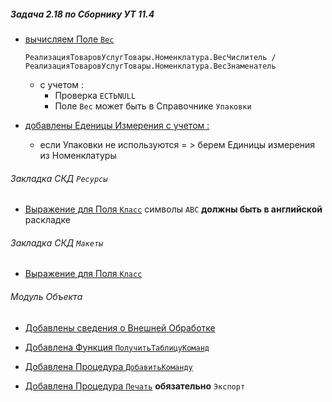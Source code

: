 
##### Задача 2.18  по Сборнику УТ 11.4

- [вычисляем Поле `Вес`](https://github.com/alex-dev-2020/Spec_UT/commit/f50bb6ee7c11131d889c5e6a7048a0c113ea0708) 
 
    `РеализацияТоваровУслугТовары.Номенклатура.ВесЧислитель / РеализацияТоваровУслугТовары.Номенклатура.ВесЗнаменатель`
    - c учетом :
        - Проверка `ЕСТЬNULL`  
        - Поле `Вес` может быть в Справочнике `Упаковки` 

-  [добавлены Еденицы Измерения с учетом :](https://github.com/alex-dev-2020/Spec_UT/commit/f7103a81876f2964cbd19a8b720bdf3d03f50de0)

    - если Упаковки не используются = > берем Единицы измерения из Номенклатуры


###### Закладка СКД  `Ресурсы` 

- [Выражение для Поля `Класс`](https://github.com/alex-dev-2020/Spec_UT/commit/bbff95c553a92454dcea8d6966cfbc6410540d4f) символы `ABC` **должны быть в английской**  раскладке

###### Закладка СКД  `Макеты`

- [Выражение для Поля `Класс`](https://github.com/alex-dev-2020/Spec_UT/commit/bf709c381ed3c486188952c1aff6cb12ed22e3f9)

###### Модуль Объекта

- [Добавлены сведения о Внешней Обработке](https://github.com/alex-dev-2020/Spec_UT/commit/765923744b9f81a2933d7405f0fc01a3ebb757a7) 

- [Добавлена Функция `ПолучитьТаблицуКоманд`](https://github.com/alex-dev-2020/Spec_UT/commit/f8ba5a4ecdaceb4bfc33aeb3671bc9fff564b231)

- [Добавлена Процедура `ДобавитьКоманду`](https://github.com/alex-dev-2020/Spec_UT/commit/f5b7b88f009493c3a532f5ba4d92889b7f6488b5)

- [Добавлена Процедура `Печать`](https://github.com/alex-dev-2020/Spec_UT/commit/daf35151c5df8c09889954d944cf7e7dea2a5228) **обязательно** `Экспорт`